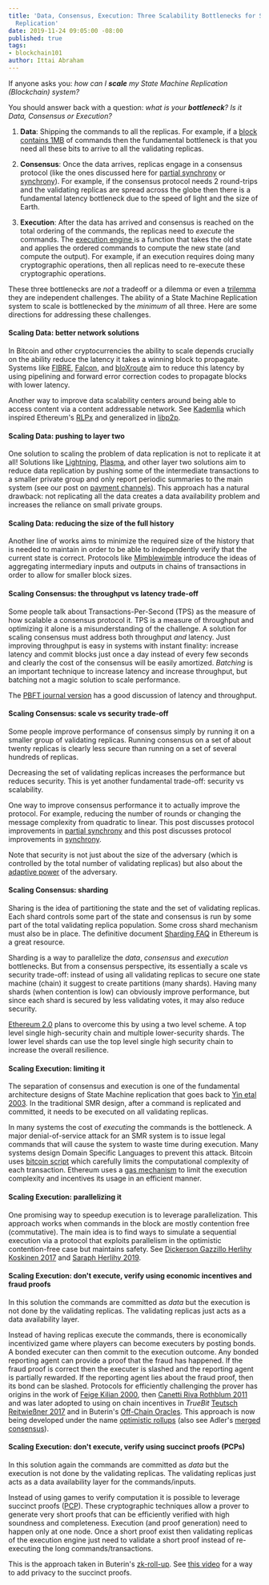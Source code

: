 ```yaml
---
title: 'Data, Consensus, Execution: Three Scalability Bottlenecks for State Machine
  Replication'
date: 2019-11-24 09:05:00 -08:00
published: true
tags:
- blockchain101
author: Ittai Abraham
---
```


If anyone asks you: *how can I **scale**  my State Machine Replication (Blockchain) system?*

You should answer back with a question: *what is your  **bottleneck**? Is it Data, Consensus or Execution?*

1. **Data**: Shipping the commands to all the replicas. For example, if a [block contains 1MB](https://en.bitcoin.it/wiki/Block_size_limit_controversy) of commands then the fundamental bottleneck is that you need all these bits to arrive to all the validating replicas.

2. **Consensus**: Once the data arrives, replicas engage in a consensus protocol (like the ones discussed here for [partial synchrony](https://decentralizedthoughts.github.io/2019-06-23-what-is-the-difference-between/) or [synchrony](https://decentralizedthoughts.github.io/2019-11-11-authenticated-synchronous-bft/)). For example, if the consensus protocol needs 2 round-trips and the validating replicas are spread across the globe then there is a fundamental latency bottleneck due to the speed of light and the size of Earth.

3. **Execution**: After the data has arrived and consensus is reached on the total ordering of the commands, the replicas need to *execute* the commands. The [execution engine
](https://decentralizedthoughts.github.io/2019-10-15-consensus-for-state-machine-replication/) is a function that takes the old state and applies the ordered commands to compute the new state (and compute the output). For example, if an execution requires doing many cryptographic operations, then all replicas need to re-execute these cryptographic operations.



These three bottlenecks are *not* a tradeoff or a dilemma or even a [trilemma](https://en.wikipedia.org/wiki/Trilemma) they are independent challenges. The ability of a State Machine Replication system to scale is bottlenecked by the *minimum* of all three. Here are some directions for addressing these challenges.



#### Scaling Data: better network solutions
In Bitcoin and other cryptocurrencies the ability to scale depends crucially on the ability reduce the latency it takes a winning block to propagate. Systems like [FIBRE](https://bitcoinfibre.org/), [Falcon](https://www.falcon-net.org/), and [bloXroute](https://bloxroute.com/wp-content/uploads/2018/03/bloXroute-whitepaper.pdf) aim to reduce this latency by using pipelining and forward error correction codes to propagate blocks with lower latency.

Another  way to improve data scalability centers around being able to access content via a content addressable network. See [Kademlia](https://pdos.csail.mit.edu/~petar/papers/maymounkov-kademlia-lncs.pdf) which inspired Ethereum's [RLPx](https://github.com/ethereum/devp2p/blob/master/rlpx.md) and generalized in [libp2p](https://libp2p.io/).

#### Scaling Data: pushing to layer two
One solution to scaling the problem of data replication is not to replicate it at all! Solutions like [Lightning](https://lightning.network/lightning-network-paper.pdf), [Plasma](https://www.plasma.io/plasma.pdf), and other layer two solutions aim to reduce data replication by pushing some of the intermediate transactions to a smaller private group and only report periodic summaries to the main system (see our post on [payment channels](https://decentralizedthoughts.github.io/2019-10-25-payment-channels-are-just-a-two-person-bfs-smr-systems/)). This approach has a natural drawback: not replicating all the data creates a data availability problem and increases the reliance on small private groups.

#### Scaling Data: reducing the size of the full history
Another line of works aims to minimize the required size of the history that is needed to maintain in order to be able to independently verify that the current state is correct. Protocols like [Mimblewimble](https://scalingbitcoin.org/papers/mimblewimble.txt) introduce the ideas of aggregating intermediary inputs and outputs in chains of transactions in order to allow for smaller block sizes.


#### Scaling Consensus: the throughput vs latency trade-off
Some people talk about Transactions-Per-Second (TPS) as the measure of how scalable a consensus protocol it. TPS is a measure of throughput and optimizing it alone is a misunderstanding of the challenge. A solution for scaling consensus must address both throughput *and* latency. Just improving throughput is easy in systems with instant finality: increase latency and commit blocks just once a day instead of every few seconds and clearly the cost of the consensus will be easily amortized.  *Batching* is an important technique to increase latency and increase throughput, but batching not a magic solution to scale performance.

The [PBFT journal version](http://www.pmg.csail.mit.edu/papers/bft-tocs.pdf) has a good discussion of latency and throughput.


#### Scaling Consensus: scale vs security trade-off
Some people improve performance of consensus simply by running it on a smaller  group of validating replicas. Running consensus on a set of about twenty replicas is clearly less secure than running on a set of several hundreds of replicas.

Decreasing the set of validating replicas increases the performance but reduces security. This is yet another fundamental trade-off: security vs scalability.

One way to improve consensus performance it to actually improve the protocol. For example, reducing the number of rounds or changing the message complexity from quadratic to linear. This post discusses protocol improvements  in [partial synchrony](https://decentralizedthoughts.github.io/2019-06-23-what-is-the-difference-between/) and this post discusses protocol improvements in [synchrony](https://decentralizedthoughts.github.io/2019-11-11-authenticated-synchronous-bft/).

Note that security is not just about the size of the adversary (which is controlled by the total number of validating replicas) but also about the [adaptive power](https://decentralizedthoughts.github.io/2019-06-07-modeling-the-adversary/) of the adversary.



#### Scaling Consensus: sharding
Sharing is the idea of partitioning the state and the set of validating replicas. Each shard controls some part of the state and consensus is run by some part of the total validating replica population. Some cross shard mechanism must also be in place. The definitive document [Sharding FAQ](https://github.com/ethereum/wiki/wiki/Sharding-FAQ) in Ethereum is a great resource.

Sharding is a way to parallelize the *data*, *consensus* and *execution* bottlenecks. But from a consensus perspective, its essentially a scale vs security trade-off: instead of using all validating replicas to secure one state machine (chain) it suggest to create partitions (many shards). Having many shards (when contention is low) can obviously improve performance, but since each shard is secured by less validating votes, it may also reduce security.

[Ethereum 2.0](https://medium.com/chainsafe-systems/ethereum-2-0-a-complete-guide-scaling-ethereum-part-two-sharding-902370ac3be) plans to overcome this by using a two level scheme. A top level single high-security chain and multiple lower-security shards. The lower level  shards can use the top level single high security chain to increase the overall resilience.






#### Scaling Execution: limiting it
The separation of consensus and execution is one of the fundamental architecture designs of State Machine replication that goes back to [Yin etal 2003](https://www.cs.cornell.edu/lorenzo/papers/sosp03.pdf).
In the traditional SMR design, after a command is replicated and committed, it needs to be executed on all validating replicas.

In many systems the cost of *executing* the commands is the bottleneck. A major denial-of-service attack for an SMR system is to issue legal commands that will cause the system to waste time during execution. Many systems design Domain Specific Languages to prevent this attack. Bitcoin uses [bitcoin script](https://en.bitcoin.it/wiki/Script)  which carefully limits the computational complexity of each transaction. Ethereum uses a [gas mechanism](https://www.ethos.io/what-is-ethereum-gas/) to limit the execution complexity and incentives its usage in an efficient manner.

#### Scaling Execution: parallelizing it
One promising way to speedup execution is to leverage parallelization. This approach works when commands in the block are mostly contention free (commutative). The main idea is to find ways to simulate a sequential execution via a protocol that exploits parallelism in the optimistic contention-free case but maintains safety. See [Dickerson Gazzillo Herlihy Koskinen 2017](https://arxiv.org/abs/1702.04467)  and [Saraph Herlihy 2019](https://arxiv.org/abs/1901.01376).


#### Scaling Execution:  don't execute, verify using economic incentives and fraud proofs
In this solution the commands are committed as *data* but the execution is not done by the validating replicas. The validating replicas just acts as a data availability layer.


Instead of having replicas execute the commands, there is economically incentivized game where players can become executers by posting bonds. A bonded executer can then commit to the execution outcome. Any bonded reporting agent can provide a proof that the fraud has happened. If the fraud proof is correct then the executer is slashed and the reporting agent is partially rewarded. If the reporting agent lies about the fraud proof, then its bond can be slashed. Protocols for efficiently challenging the prover has origins in the work of [Feige Kilian 2000](https://courses.cs.washington.edu/courses/cse533/05au/feige-kilian-journal.pdf), then [Canetti Riva Rothblum 2011](https://www.cs.tau.ac.il/~canetti/CRR11.pdf) and was later adopted to using on chain incentives in *TrueBit* [Teutsch Reitwießner 2017](https://people.cs.uchicago.edu/~teutsch/papers/truebit.pdf) and in Buterin's
[Off-Chain Oracles](https://blog.ethereum.org/2014/09/17/scalability-part-1-building-top/). This approach is now being developed under the name [optimistic rollups](https://thebitcoinpodcast.com/hashing-it-out-67/) (also see Adler's [merged consensus](https://ethresear.ch/t/minimal-viable-merged-consensus/5617)).


#### Scaling Execution:  don't execute, verify using succinct proofs (PCPs)
In this solution again the commands are committed as *data* but the execution is not done by the validating replicas. The validating replicas just acts as a data availability layer for the commands/inputs.

Instead of using games to verify computation it is possible to leverage succinct proofs ([PCP](https://en.wikipedia.org/wiki/PCP_theorem)). These cryptographic techniques allow a prover to generate very short proofs that can be efficiently verified with high soundness and completeness. Execution (and proof generation) need to happen only at one node. Once a short proof exist then validating replicas of the execution engine just need to validate a short proof instead of re-executing the long commands/transactions.


This is the approach taken in  Buterin's [zk-roll-up](https://ethresear.ch/t/on-chain-scaling-to-potentially-500-tx-sec-through-mass-tx-validation/3477). See [this video](https://www.youtube.com/watch?v=mOm47gBMfg8) for a way to add privacy to the succinct proofs.
